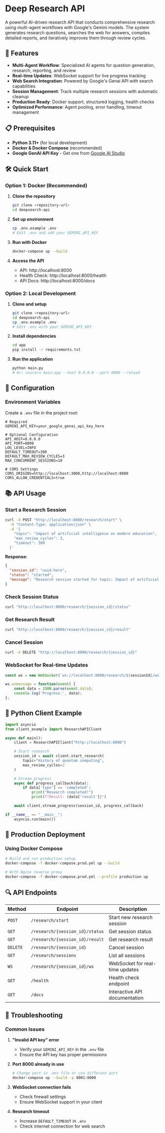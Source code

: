 # Deep Research API

A powerful AI-driven research API that conducts comprehensive research using multi-agent workflows with Google's Gemini models. The system generates research questions, searches the web for answers, compiles detailed reports, and iteratively improves them through review cycles.

## 🚀 Features

- **Multi-Agent Workflow**: Specialized AI agents for question generation, research, reporting, and review
- **Real-time Updates**: WebSocket support for live progress tracking
- **Web Search Integration**: Powered by Google's Genai API with search capabilities
- **Session Management**: Track multiple research sessions with automatic cleanup
- **Production Ready**: Docker support, structured logging, health checks
- **Optimized Performance**: Agent pooling, error handling, timeout management

## 📋 Prerequisites

- **Python 3.11+** (for local development)
- **Docker & Docker Compose** (recommended)
- **Google GenAI API Key** - Get one from [Google AI Studio](https://makersuite.google.com/app/apikey)

## 🛠️ Quick Start

### Option 1: Docker (Recommended)

1. **Clone the repository**
   ```bash
   git clone <repository-url>
   cd deepsearch-api
   ```

2. **Set up environment**
   ```bash
   cp .env.example .env
   # Edit .env and add your GEMINI_API_KEY
   ```

3. **Run with Docker**
   ```bash
   docker-compose up --build
   ```

4. **Access the API**
   - API: http://localhost:8000
   - Health Check: http://localhost:8000/health
   - API Docs: http://localhost:8000/docs

### Option 2: Local Development

1. **Clone and setup**
   ```bash
   git clone <repository-url>
   cd deepsearch-api
   cp .env.example .env
   # Edit .env with your GEMINI_API_KEY
   ```

2. **Install dependencies**
   ```bash
   cd app
   pip install -r requirements.txt
   ```

3. **Run the application**
   ```bash
   python main.py
   # Or: uvicorn main:app --host 0.0.0.0 --port 8000 --reload
   ```

## 🔧 Configuration

### Environment Variables

Create a `.env` file in the project root:

```env
# Required
GEMINI_API_KEY=your_google_genai_api_key_here

# Optional Configuration
API_HOST=0.0.0.0
API_PORT=8000
LOG_LEVEL=INFO
DEFAULT_TIMEOUT=300
DEFAULT_MAX_REVIEW_CYCLES=3
MAX_CONCURRENT_SESSIONS=10

# CORS Settings
CORS_ORIGINS=http://localhost:3000,http://localhost:8080
CORS_ALLOW_CREDENTIALS=true
```

## 📚 API Usage

### Start a Research Session

```bash
curl -X POST "http://localhost:8000/research/start" \
  -H "Content-Type: application/json" \
  -d '{
    "topic": "Impact of artificial intelligence on modern education",
    "max_review_cycles": 3,
    "timeout": 300
  }'
```

**Response:**
```json
{
  "session_id": "uuid-here",
  "status": "started",
  "message": "Research session started for topic: Impact of artificial intelligence on modern education"
}
```

### Check Session Status

```bash
curl "http://localhost:8000/research/{session_id}/status"
```

### Get Research Result

```bash
curl "http://localhost:8000/research/{session_id}/result"
```

### Cancel Session

```bash
curl -X DELETE "http://localhost:8000/research/{session_id}"
```

### WebSocket for Real-time Updates

```javascript
const ws = new WebSocket(`ws://localhost:8000/research/${sessionId}/ws`);

ws.onmessage = function(event) {
    const data = JSON.parse(event.data);
    console.log('Progress:', data);
};
```

## 🐍 Python Client Example

```python
import asyncio
from client_example import ResearchAPIClient

async def main():
    client = ResearchAPIClient("http://localhost:8000")

    # Start research
    session_id = await client.start_research(
        topic="History of quantum computing",
        max_review_cycles=2
    )

    # Stream progress
    async def progress_callback(data):
        if data['type'] == 'completed':
            print("Research completed!")
            print(f"Result: {data['result']}")

    await client.stream_progress(session_id, progress_callback)

if __name__ == "__main__":
    asyncio.run(main())
```

## 🚀 Production Deployment

### Using Docker Compose

```bash
# Build and run production setup
docker-compose -f docker-compose.prod.yml up --build

# With Nginx reverse proxy
docker-compose -f docker-compose.prod.yml --profile production up
```

## 🔍 API Endpoints

| Method | Endpoint | Description |
|--------|----------|-------------|
| `POST` | `/research/start` | Start new research session |
| `GET` | `/research/{session_id}/status` | Get session status |
| `GET` | `/research/{session_id}/result` | Get research result |
| `DELETE` | `/research/{session_id}` | Cancel session |
| `GET` | `/research/sessions` | List all sessions |
| `WS` | `/research/{session_id}/ws` | WebSocket for real-time updates |
| `GET` | `/health` | Health check endpoint |
| `GET` | `/docs` | Interactive API documentation |

## 🐛 Troubleshooting

### Common Issues

1. **"Invalid API key" error**
   - Verify your `GEMINI_API_KEY` in the `.env` file
   - Ensure the API key has proper permissions

2. **Port 8000 already in use**
   ```bash
   # Change port in .env file or use different port
   docker-compose up --build -p 8001:8000
   ```

3. **WebSocket connection fails**
   - Check firewall settings
   - Ensure WebSocket support in your client

4. **Research timeout**
   - Increase `DEFAULT_TIMEOUT` in `.env`
   - Check internet connection for web search

